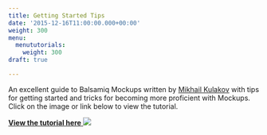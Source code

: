 ```yaml
---
title: Getting Started Tips
date: '2015-12-16T11:00:00.000+00:00'
weight: 300
menu:
  menututorials:
    weight: 300
draft: true

---
```


An excellent guide to Balsamiq Mockups written by [Mikhail Kulakov](https://medium.com/@citizenblr) with tips for getting started and tricks for becoming more proficient with Mockups. Click on the image or link below to view the tutorial.

[**View the tutorial here**
![](https://media.balsamiq.com/img/support/tutorials/balsamiq101/balsamiq101.png)](https://medium.com/@citizenblr/balsamiq-101-wireframe-quickly-effectively-9231bb126d01)